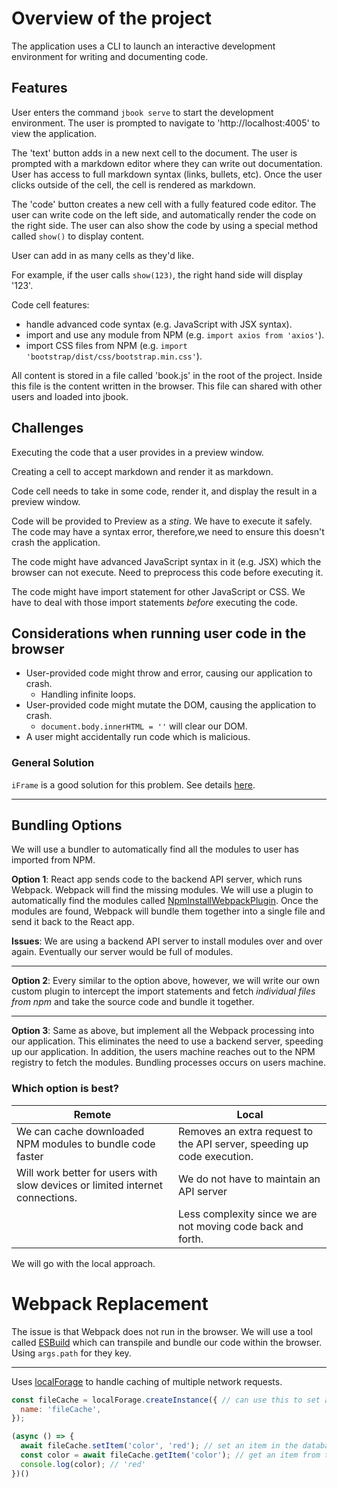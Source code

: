 # Overview of the project

The application uses a CLI to launch an interactive development environment for writing and documenting code. 

## Features

User enters the command `jbook serve` to start the development environment. The user is prompted to navigate to 'http://localhost:4005' to view the application.

The 'text' button adds in a new next cell to the document. The user is prompted with a markdown editor where they can write out documentation. User has access to full markdown syntax (links, bullets, etc). Once the user clicks outside of the cell, the cell is rendered as markdown.

The 'code' button creates a new cell with a fully featured code editor. The user can write code on the left side, and automatically render the code on the right side. The user can also show the code by using a special method called `show()` to display content. 

User can add in as many cells as they'd like. 

For example, if the user calls `show(123)`, the right hand side will display '123'. 

Code cell features:
- handle advanced code syntax (e.g. JavaScript with JSX syntax).
- import and use any module from NPM (e.g. `import axios from 'axios'`).
- import CSS files from NPM (e.g. `import 'bootstrap/dist/css/bootstrap.min.css'`).

All content is stored in a file called 'book.js' in the root of the project. Inside this file is the content written in the browser. This file can shared with other users and loaded into jbook. 

## Challenges

Executing the code that a user provides in a preview window. 

Creating a cell to accept markdown and render it as markdown.

Code cell needs to take in some code, render it, and display the result in a preview window. 

Code will be provided to Preview as a *sting*. We have to execute it safely. The code may have a syntax error, therefore,we need to ensure this doesn't crash the application. 

The code might have advanced JavaScript syntax in it (e.g. JSX) which the browser can not execute. Need to preprocess this code before executing it.

The code might have import statement for other JavaScript or CSS. We have to deal with those import statements *before* executing the code.

## Considerations when running user code in the browser
- User-provided code might throw and error, causing our application to crash. 
  - Handling infinite loops.
- User-provided code might mutate the DOM, causing the application to crash. 
  - `document.body.innerHTML = ''` will clear our DOM.
- A user might accidentally run code which is malicious.

### General Solution

`iFrame` is a good solution for this problem. See details [here](https://developer.mozilla.org/en-US/docs/Web/HTML/Element/iframe).


---
 

## Bundling Options

We will use a bundler to automatically find all the modules to user has imported from NPM. 

**Option 1**: React app sends code to the backend API server, which runs Webpack. Webpack will find the missing modules. We will use a plugin to automatically find the modules called [NpmInstallWebpackPlugin](https://v4.webpack.js.org/plugins/npm-install-webpack-plugin/). Once the modules are found, Webpack will bundle them together into a single file and send it back to the React app.

**Issues**: We are using a backend API server to install modules over and over again. Eventually our server would be full of modules.

---

**Option 2**: Every similar to the option above, however, we will write our own custom plugin to intercept the import statements and fetch *individual files from npm* and take the source code and bundle it together.

---

**Option 3**: Same as above, but implement all the Webpack processing into our application. This eliminates the need to use a backend server, speeding up our application. In addition, the users machine reaches out to the NPM registry to fetch the modules. Bundling processes occurs on users machine. 

### Which option is best?

| Remote                                                                        | Local                                                                   |
| ----------------------------------------------------------------------------- | ----------------------------------------------------------------------- |
| We can cache downloaded NPM modules to bundle code faster                     | Removes an extra request to the API server, speeding up code execution. |
| Will work better for users with slow devices or limited internet connections. | We do not have to maintain an API server                                |
|                                                                               | Less complexity since we are not moving code back and forth.            |

We will go with the local approach. 

# Webpack Replacement

The issue is that Webpack does not run in the browser. We will use a tool called [ESBuild](https://github.com/evanw/esbuild) which can transpile and bundle our code within the browser. Using `args.path` for they key. 

---

Uses [localForage](https://www.npmjs.com/package/localforage) to handle caching of multiple network requests.
```js
const fileCache = localForage.createInstance({ // can use this to set and get an item in the database. 
  name: 'fileCache',
});

(async () => {
  await fileCache.setItem('color', 'red'); // set an item in the database
  const color = await fileCache.getItem('color'); // get an item from the database
  console.log(color); // 'red'
})()
```
